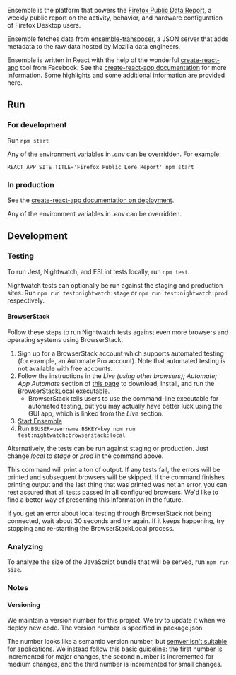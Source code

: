 Ensemble is the platform that powers the [Firefox Public Data
Report](https://data.firefox.com), a weekly public report on the activity,
behavior, and hardware configuration of Firefox Desktop users.

Ensemble fetches data from
[ensemble-transposer](https://github.com/mozilla/ensemble-transposer), a JSON
server that adds metadata to the raw data hosted by Mozilla data engineers.

Ensemble is written in React with the help of the wonderful
[create-react-app](https://github.com/facebook/create-react-app) tool from
Facebook. See the [create-react-app documentation](https://facebook.github.io/create-react-app/docs/getting-started)
for more information. Some highlights and some additional information are
provided here.

## Run

### For development

Run `npm start`

Any of the environment variables in *.env* can be overridden. For example:

`REACT_APP_SITE_TITLE='Firefox Public Lore Report' npm start`

### In production

See the [create-react-app documentation on
deployment](https://github.com/facebook/create-react-app/blob/master/packages/react-scripts/template/README.md#deployment).

Any of the environment variables in *.env* can be overridden.

## Development

### Testing

To run Jest, Nightwatch, and ESLint tests locally, run `npm test`.

Nightwatch tests can optionally be run against the staging and production sites.
Run `npm run test:nightwatch:stage` or `npm run test:nightwatch:prod`
respectively.

#### BrowserStack

Follow these steps to run Nightwatch tests against even more browsers and
operating systems using BrowserStack.

1. Sign up for a BrowserStack account which supports automated testing (for
   example, an Automate Pro account). Note that automated testing is not
   available with free accounts.
2. Follow the instructions in the *Live (using other browsers); Automate; App
   Automate* section of [this page](https://www.browserstack.com/local-testing)
   to download, install, and run the BrowserStackLocal executable.
    * BrowserStack tells users to use the command-line executable for automated
      testing, but you may actually have better luck using the GUI app, which is
      linked from the *Live* section.
3. [Start Ensemble](#run)
4. Run `BSUSER=username BSKEY=key npm run test:nightwatch:browserstack:local`

Alternatively, the tests can be run against staging or production. Just change
*local* to *stage* or *prod* in the command above.

This command will print a ton of output. If any tests fail, the errors will be
printed and subsequent browsers will be skipped. If the command finishes
printing output and the last thing that was printed was not an error, you can
rest assured that all tests passed in all configured browsers. We'd like to find
a better way of presenting this information in the future.

If you get an error about local testing through BrowserStack not being
connected, wait about 30 seconds and try again. If it keeps happening, try
stopping and re-starting the BrowserStackLocal process.

### Analyzing

To analyze the size of the JavaScript bundle that will be served, run `npm run
size`.

### Notes

#### Versioning

We maintain a version number for this project. We try to update it when we
deploy new code. The version number is specified in package.json.

The number looks like a semantic version number, but [semver isn't suitable for
applications](https://softwareengineering.stackexchange.com/a/255201). We
instead follow this basic guideline: the first number is incremented for major
changes, the second number is incremented for medium changes, and the third
number is incremented for small changes.
